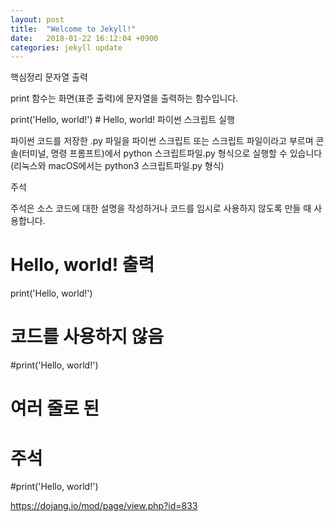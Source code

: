```yaml
---
layout: post
title:  "Welcome to Jekyll!"
date:   2018-01-22 16:12:04 +0900
categories: jekyll update
---
```

핵심정리
문자열 출력

print 함수는 화면(표준 출력)에 문자열을 출력하는 함수입니다.

print('Hello, world!')    # Hello, world!
파이썬 스크립트 실행

파이썬 코드를 저장한 .py 파일을 파이썬 스크립트 또는 스크립트 파일이라고 부르며 콘솔(터미널, 명령 프롬프트)에서 python 스크립트파일.py 형식으로 실행할 수 있습니다(리눅스와 macOS에서는 python3 스크립트파일.py 형식)

주석

주석은 소스 코드에 대한 설명을 작성하거나 코드를 임시로 사용하지 않도록 만들 때 사용합니다.

# Hello, world! 출력
print('Hello, world!')

# 코드를 사용하지 않음
#print('Hello, world!')

# 여러 줄로 된
# 주석
#print('Hello, world!')

https://dojang.io/mod/page/view.php?id=833
